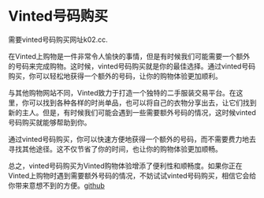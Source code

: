 # Vinted号码购买

需要vinted号码购买网址k02.cc.

在Vinted上购物是一件非常令人愉快的事情，但是有时候我们可能需要一个额外的号码来完成购物。这时候，vinted号码购买就是你的最佳选择。通过vinted号码购买，你可以轻松地获得一个额外的号码，让你的购物体验更加顺利。

与其他购物网站不同，Vinted致力于打造一个独特的二手服装交易平台。在这里，你可以找到各种各样的时尚单品，也可以将自己的衣物分享出去，让它们找到新的主人。但是，有时候我们可能会遇到一些需要额外号码的情况，这时候vinted号码购买就能够帮助到你。

通过vinted号码购买，你可以快速方便地获得一个额外的号码，而不需要费力地去寻找其他途径。这不仅节省了你的时间，也让你的购物体验更加顺畅。

总之，vinted号码购买为Vinted购物体验增添了便利性和顺畅度。如果你正在Vinted上购物时遇到需要额外号码的情况，不妨试试vinted号码购买，相信它会给你带来意想不到的方便。[github](https://github.com)